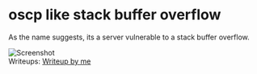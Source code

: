 # oscp like stack buffer overflow
As the name suggests, its a server vulnerable to a stack buffer overflow.  
  
![Screenshot](https://raw.githubusercontent.com/r4j1337/oscp-like-stack-buffer-overflow/master/images/image.png)  
Writeups:
[Writeup by me](https://www.youtube.com/watch?v=kaCYeiQr1ak)
